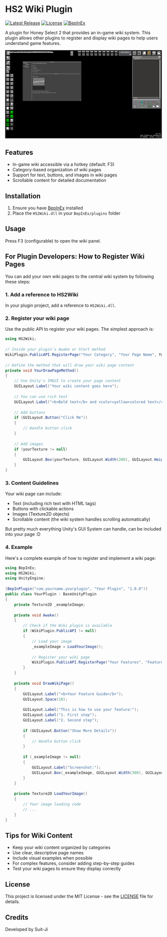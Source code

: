 # HS2 Wiki Plugin

[![Latest Release](https://img.shields.io/github/v/release/SuitIThub/HS2Wiki)](https://github.com/SuitIThub/HS2Wiki/releases/latest)
[![License](https://img.shields.io/badge/License-MIT-blue.svg)](https://opensource.org/licenses/MIT)
[![BepInEx](https://img.shields.io/badge/BepInEx-5.4.22-green)](https://github.com/BepInEx/BepInEx)

A plugin for Honey Select 2 that provides an in-game wiki system. This plugin allows other plugins to register and display wiki pages to help users understand game features.

![HS2 Wiki Screenshot](example.png)

## Features

- In-game wiki accessible via a hotkey (default: F3)
- Category-based organization of wiki pages
- Support for text, buttons, and images in wiki pages
- Scrollable content for detailed documentation

## Installation

1. Ensure you have [BepInEx](https://github.com/BepInEx/BepInEx) installed
2. Place the `HS2Wiki.dll` in your `BepInEx/plugins` folder

## Usage

Press F3 (configurable) to open the wiki panel.

## For Plugin Developers: How to Register Wiki Pages

You can add your own wiki pages to the central wiki system by following these steps:

### 1. Add a reference to HS2Wiki

In your plugin project, add a reference to `HS2Wiki.dll`.

### 2. Register your wiki page

Use the public API to register your wiki pages. The simplest approach is:

```csharp
using HS2Wiki;

// Inside your plugin's Awake or Start method
WikiPlugin.PublicAPI.RegisterPage("Your Category", "Your Page Name", YourDrawPageMethod);

// Define the method that will draw your wiki page content
private void YourDrawPageMethod()
{
    // Use Unity's IMGUI to create your page content
    GUILayout.Label("Your wiki content goes here");
    
    // You can use rich text
    GUILayout.Label("<b>Bold text</b> and <color=yellow>colored text</color>");
    
    // Add buttons
    if (GUILayout.Button("Click Me"))
    {
        // Handle button click
    }
    
    // Add images
    if (yourTexture != null)
    {
        GUILayout.Box(yourTexture, GUILayout.Width(200), GUILayout.Height(200));
    }
}
```

### 3. Content Guidelines

Your wiki page can include:

- Text (including rich text with HTML tags)
- Buttons with clickable actions
- Images (Texture2D objects)
- Scrollable content (the wiki system handles scrolling automatically)

But pretty much everything Unity's GUI System can handle, can be included into your page :D

### 4. Example

Here's a complete example of how to register and implement a wiki page:

```csharp
using BepInEx;
using HS2Wiki;
using UnityEngine;

[BepInPlugin("com.yourname.yourplugin", "Your Plugin", "1.0.0")]
public class YourPlugin : BaseUnityPlugin
{
    private Texture2D _exampleImage;

    private void Awake()
    {
        // Check if the Wiki plugin is available
        if (WikiPlugin.PublicAPI != null)
        {
            // Load your image
            _exampleImage = LoadYourImage();
            
            // Register your wiki page
            WikiPlugin.PublicAPI.RegisterPage("Your Features", "Feature Guide", DrawWikiPage);
        }
    }
    
    private void DrawWikiPage()
    {
        GUILayout.Label("<b>Your Feature Guide</b>");
        GUILayout.Space(10);
        
        GUILayout.Label("This is how to use your feature:");
        GUILayout.Label("1. First step");
        GUILayout.Label("2. Second step");
        
        if (GUILayout.Button("Show More Details"))
        {
            // Handle button click
        }
        
        if (_exampleImage != null)
        {
            GUILayout.Label("Screenshot:");
            GUILayout.Box(_exampleImage, GUILayout.Width(300), GUILayout.Height(200));
        }
    }
    
    private Texture2D LoadYourImage()
    {
        // Your image loading code
        // ...
    }
}
```

## Tips for Wiki Content

- Keep your wiki content organized by categories
- Use clear, descriptive page names
- Include visual examples when possible
- For complex features, consider adding step-by-step guides
- Test your wiki pages to ensure they display correctly

## License

This project is licensed under the MIT License - see the [LICENSE](LICENSE) file for details.

## Credits

Developed by Suit-Ji
